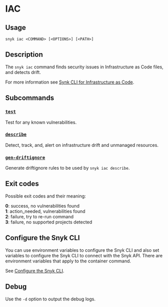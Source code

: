 # IAC

## Usage

`snyk iac <COMMAND> [<OPTIONS>] [<PATH>]`

## Description

The `snyk iac` command finds security issues in Infrastructure as Code files, and detects drift.

For more information see [Synk CLI for Infrastructure as Code](https://docs.snyk.io/products/snyk-infrastructure-as-code/snyk-cli-for-infrastructure-as-code).

## Subcommands

### [`test`](iac-test.md)

Test for any known vulnerabilities.

### [`describe`](iac-describe.md)

Detect, track, and, alert on infrastructure drift and unmanaged resources.

### [`gen-driftignore`](iac-gen-driftignore.md)

Generate driftignore rules to be used by `snyk iac describe`.

## Exit codes

Possible exit codes and their meaning:

**0**: success, no vulnerabilities found\
**1**: action_needed, vulnerabilities found\
**2**: failure, try to re-run command\
**3**: failure, no supported projects detected

## Configure the Snyk CLI

You can use environment variables to configure the Snyk CLI and also set variables to configure the Snyk CLI to connect with the Snyk API. There are environment variables that apply to the container command.

See [Configure the Snyk CLI](https://docs.snyk.io/features/snyk-cli/configure-the-snyk-cli).

## Debug

Use the `-d` option to output the debug logs.

